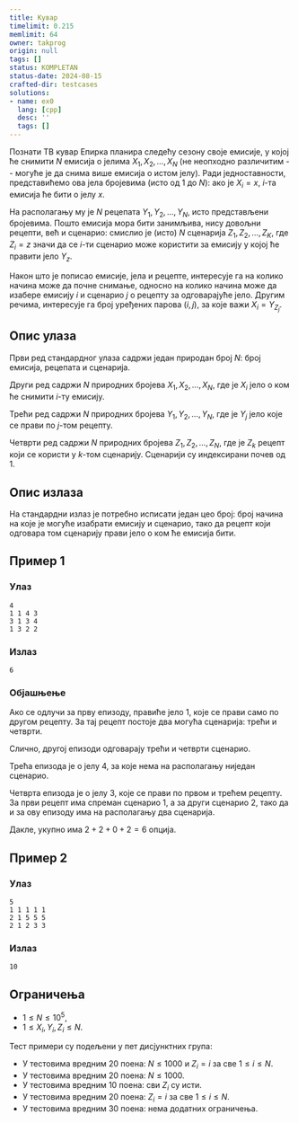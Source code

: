 ```yaml
---
title: Кувар
timelimit: 0.215
memlimit: 64
owner: takprog
origin: null
tags: []
status: KOMPLETAN
status-date: 2024-08-15
crafted-dir: testcases
solutions:
- name: ex0
  lang: [cpp]
  desc: ''
  tags: []
---
```


Познати ТВ кувар Епирка планира следећу сезону своје емисије, у којој ће снимити $N$ емисија о јелима $X_1, X_2, \dots, X_N$ (не неопходно различитим -- могуће је да снима више емисија о истом јелу). Ради једноставности, представићемо ова јела бројевима (исто од $1$ до $N$): ако је $X_i = x$, $i$-та емисија ће бити о јелу $x$.

На располагању му је $N$ рецепата $Y_1, Y_2, \dots, Y_N$, исто представљени бројевима. Пошто емисија мора бити занимљива, нису довољни рецепти, већ и сценарио: смислио је (исто) $N$ сценарија $Z_1, Z_2, \dots, Z_K$, где $Z_i = z$ значи да се $i$-ти сценарио може користити за емисију у којој ће правити јело $Y_{z}$.

Након што је пописао емисије, јела и рецепте, интересује га на колико начина може да почне снимање, односно на колико начина може да изабере емисију $i$ и сценарио $j$ о рецепту за одговарајуће јело. Другим речима, интересује га број уређених парова $(i, j)$, за које важи $X_i = Y_{Z_j}$.

## Опис улаза

Први ред стандардног улаза садржи један природан број $N$: број емисија, рецепата и сценарија.

Други ред садржи $N$ природних бројева $X_1, X_2, \dots, X_N$, где је $X_i$ јело о ком ће снимити $i$-ту емисију.

Трећи ред садржи $N$ природних бројева $Y_1, Y_2, \dots, Y_N$, где је $Y_j$ јело које се прави по $j$-том рецепту.

Четврти ред садржи $N$ природних бројева $Z_1, Z_2, \dots, Z_N$, где је $Z_k$ рецепт који се користи у $k$-том сценарију. Сценарији су индексирани почев од 1.

## Опис излаза

На стандардни излаз је потребно исписати један цео број: број начина на које је могуће изабрати емисију и сценарио, тако да рецепт који одговара том сценарију прави јело о ком ће емисија бити.

## Пример 1

### Улаз

```
4
1 1 4 3
3 1 3 4
1 3 2 2
```

### Излаз

```
6
```

### Објашњење

Ако се одлучи за прву епизоду, правиће јело $1$, које се прави само по другом рецепту. За тај рецепт постоје два могућа сценарија: трећи и четврти.

Слично, другој епизоди одговарају трећи и четврти сценарио.

Трећа епизода је о јелу $4$, за које нема на располагању ниједан сценарио.

Четврта епизода је о јелу $3$, које се прави по првом и трећем рецепту. За први рецепт има спреман сценарио $1$, а за други сценарио $2$, тако да и за ову епизоду има на располагању два сценарија.

Дакле, укупно има $2 + 2 + 0 + 2 = 6$ опција.

## Пример 2

### Улаз

```
5
1 1 1 1 1
2 1 5 5 5
2 1 2 3 3
```

### Излаз

```
10
```

## Ограничења

- $1 \leq N \leq 10^5$,
- $1 \leq X_i, Y_i, Z_i \leq N$.

Тест примери су подељени у пет дисјунктних група:

- У тестовима вредним 20 поена: $N \leq 1000$ и $Z_i = i$ за све $1 \leq i \leq N$.
- У тестовима вредним 20 поена: $N \leq 1000$.
- У тестовима вредним 10 поена: сви $Z_i$ су исти.
- У тестовима вредним 20 поена: $Z_i = i$ за све $1 \leq i \leq N$.
- У тестовима вредним 30 поена: нема додатних ограничења.



